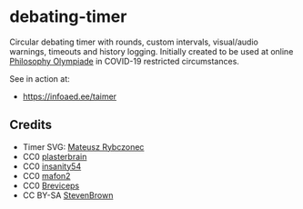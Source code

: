# debating-timer
Circular debating timer with rounds, custom intervals, visual/audio warnings, timeouts and history logging. Initially created to be used at online [Philosophy Olympiade](https://et.wikipedia.org/wiki/Filosoofiaol%C3%BCmpiaad) in COVID-19 restricted circumstances.

See in action at:

* https://infoaed.ee/taimer

## Credits

* Timer SVG: [Mateusz Rybczonec](https://css-tricks.com/how-to-create-an-animated-countdown-timer-with-html-css-and-javascript/)
* CC0 [plasterbrain](https://freesound.org/people/plasterbrain/sounds/243020/)
* CC0 [insanity54](https://freesound.org/people/insanity54/sounds/349655/)
* CC0 [mafon2](https://freesound.org/people/Mafon2/sounds/377552/)
* CC0 [Breviceps](https://freesound.org/people/Breviceps/sounds/450617/)
* CC BY-SA [StevenBrown](https://freesound.org/people/StevenBrown/sounds/128430/)
